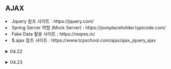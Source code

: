 <h2>AJAX</h2>
<li>Jquery 참조 사이트    : https://jquery.com/</li>
<li>Spring Server 역할 (Mock Server) : https://jsonplaceholder.typicode.com/
<li>Fake Data 활용 사이트 : https://reqres.in/</li>
<li>$.ajax 참조 사이트    : https://www.tcpschool.com/ajax/ajax_jquery_ajax</li>
<br>
<details>
  <summary>
    04.22
  </summary>
  <ul dir="auto">
    <br>

    AJAX 기술로 호출         Rest API
    js              <->   서버(spring)는 페이지 이동 방식x, 처리된 결과 (data) return

    -------------------------

    Rest API 호출 기술
     - 하나의 주소("/board")를 Method를 다르게 해서 호출
     - Get(select), Post(insert), Put(patch)(update), Delete(del)
    
    
    1. Html
       Get       : <a href="">
       Get, Post : <form action="" method="" >
    
                   <form action="" method="Delete" >  -> js로 호출 (Post)
                   -> PostMapping 으로 받음
    2. XMLHttpRequest
    3. $.ajax()    -> jquery
    4. axios.get() -> axios lib (npm = node package manager = 브라우저 없이 js 사용가능 )
       axios = 함수
    5. fetch()     -> banillar

    --------------------------------

    XHR 객체 (XMLHttpRequest) -> old 함수(현재 사용 x) - w3school 참고
</details>
<br>
<details>
  <summary>
    04.23
  </summary>
  <ul dir="auto">
    <br>
  
    <br>
    
    const 상수 (원주율 같은 값이 바뀌지 않는)
    변수를 한 번만 초기화 가능 (h1Els) 값 변경 x
  
    tag
    
    El
     <p>를 포함한 전체 문장
     
    h1Els[0]  
    collection = array type  ->  collection 으로 return
    배열처럼 쓰지만 array가 아닌 arrayList
    
  
    Jquery
    
    $(function() {}) == window.onload = function() {}  →  여러번 사용 가능
    
    
    $(document).ready(function () { 
      $('h1').css('color', 'blue');
    });

    
    -------------------------------------------
    
    callback 함수안의 인자가 함수
    on이 작동할 때 그 변수가 다른 변수로 던짐
    
    클릭 될 때 .on('click',
                   → function(e) { ~~ 부터

    ==================
    
    juqery02
    $('div') 대상이 배열.
    하나라도 배열로 찾음
    
    querySelect = for문 x
    
    --------------
    
    juqery05 (student)
    
    DOM = html을 js객체로 취급 
    document
    object
    model 
    
    --------------
    
    jquery06 (성적표)
    
    Practice
    
    Client Program
     - Talend API Tester 크롬 확장 설치
     - Postman (무겁)
    
    
    jsonPlaceholder 자료 참조해서 Talend 실습
    
    
    POST(저장) : insert
     {
         "title" : "가나다"
        ,"body"  : "abc"
      }
     
    
    BODY : payload & 결과 데이터
    
    {
         "title" : "가나다"
        ,"body"  : "abc"
        , "id"   :  101
      }

    
    -----------------------
    
    jquery07
    
    instead of ~
    $.get(url, data, function() {} ) 
    $.getJSON(url, data, function() {} )  
    $.post(url, data, function() {} )
    $(대상).load(url, data) 대상을 찾고, 그 url을 가져와서 그 데이터를 (대상)에 넣
    
    
    $(대상).html(html tag)
    $(대상).append(html tag) // html 대신 씀
    $(html tag).appendTo(대상)
        
        
